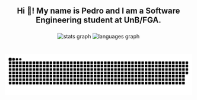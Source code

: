 <h2 align="center">Hi 👋! My name is Pedro and I am a Software Engineering student at UnB/FGA.</h2>

###

<div align="center">
  <img src="https://github-readme-stats.vercel.app/api?hide_title=false&hide_rank=false&show_icons=true&include_all_commits=true&count_private=true&disable_animations=false&theme=dark&locale=en&hide_border=false&username=pkbceira03" height="150" alt="stats graph"  />
  <img src="https://github-readme-stats.vercel.app/api/top-langs?locale=en&hide_title=false&layout=compact&card_width=320&langs_count=5&theme=drk&hide_border=false&username=pkbceira03" height="150" alt="languages graph"  />
</div>

###

<div align ="center">

<br clear="both">

<img src="https://github.com/pkbceira03/pkbceira03/blob/output/snake.svg" alt="Snake animation" />

 </div>
